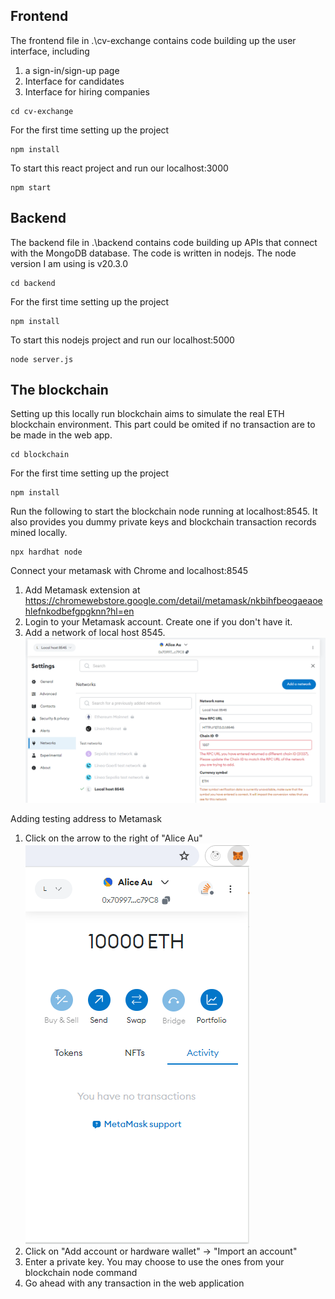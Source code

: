 ## Frontend

The frontend file in .\cv-exchange contains code building up the user interface, including

1. a sign-in/sign-up page
2. Interface for candidates
3. Interface for hiring companies

```
cd cv-exchange
```

For the first time setting up the project


```
npm install
```

To start this react project and run our localhost:3000

```
npm start
```

## Backend

The backend file in .\backend contains code building up APIs that connect with the MongoDB database. The code is written in nodejs. The node version I am using is v20.3.0

```
cd backend
```

For the first time setting up the project

```
npm install
```

To start this nodejs project and run our localhost:5000

```
node server.js
```


## The blockchain

Setting up this locally run blockchain aims to simulate the real ETH blockchain environment. This part could be omited if no transaction are to be made in the web app.

```
cd blockchain
```

For the first time setting up the project

```
npm install
```

Run the following to start the blockchain node running at localhost:8545. It also provides you dummy private keys and blockchain transaction records mined locally. 

```
npx hardhat node
```

Connect your metamask with Chrome and localhost:8545
1. Add Metamask extension at https://chromewebstore.google.com/detail/metamask/nkbihfbeogaeaoehlefnkodbefgpgknn?hl=en
2. Login to your Metamask account. Create one if you don't have it.
3. Add a network of local host 8545.
![Adding local host 8545 to the list of networks in Metamask](network-setup.png)

Adding testing address to Metamask
1. Click on the arrow to the right of "Alice Au"
 ![Metamask page](metamask-popup.png)
2. Click on "Add account or hardware wallet" -> "Import an account"
3. Enter a private key. You may choose to use the ones from your blockchain node command
4. Go ahead with any transaction in the web application